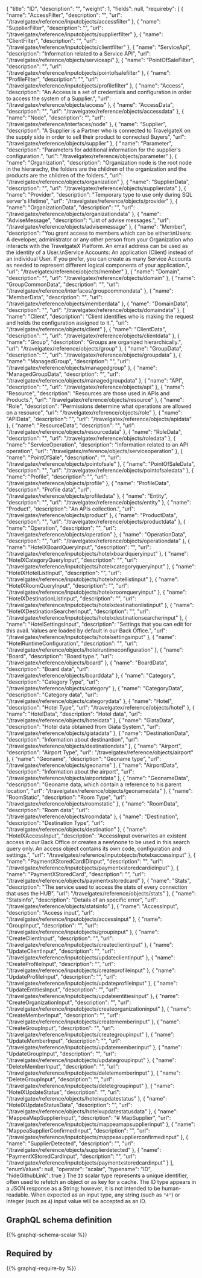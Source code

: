 {
  "title": "ID",
  "description": "",
  "weight": 1,
  "fields": null,
  "requireby": [
    {
      "name": "AccessFilter",
      "description": "",
      "url": "/travelgatex/reference/inputobjects/accessfilter"
    },
    {
      "name": "SupplierFilter",
      "description": "",
      "url": "/travelgatex/reference/inputobjects/supplierfilter"
    },
    {
      "name": "ClientFilter",
      "description": "",
      "url": "/travelgatex/reference/inputobjects/clientfilter"
    },
    {
      "name": "ServiceApi",
      "description": "Information related to a Service API",
      "url": "/travelgatex/reference/objects/serviceapi"
    },
    {
      "name": "PointOfSaleFilter",
      "description": "",
      "url": "/travelgatex/reference/inputobjects/pointofsalefilter"
    },
    {
      "name": "ProfileFilter",
      "description": "",
      "url": "/travelgatex/reference/inputobjects/profilefilter"
    },
    {
      "name": "Access",
      "description": "An Access is a set of credentials and configuration in order to access the system of a Supplier.",
      "url": "/travelgatex/reference/objects/access"
    },
    {
      "name": "AccessData",
      "description": "",
      "url": "/travelgatex/reference/objects/accessdata"
    },
    {
      "name": "Node",
      "description": "",
      "url": "/travelgatex/reference/interfaces/node"
    },
    {
      "name": "Supplier",
      "description": "A Supplier is a Partner who is connected to TravelgateX on the supply side in order to sell their product to connected Buyers",
      "url": "/travelgatex/reference/objects/supplier"
    },
    {
      "name": "Parameter",
      "description": "Parameters for additional information for the supplier's configuration.",
      "url": "/travelgatex/reference/objects/parameter"
    },
    {
      "name": "Organization",
      "description": "Organization node is the root node in the hierarachy, the folders are the children of the organization and the products are the children of the folders.",
      "url": "/travelgatex/reference/objects/organization"
    },
    {
      "name": "SupplierData",
      "description": "",
      "url": "/travelgatex/reference/objects/supplierdata"
    },
    {
      "name": "Provider",
      "description": "Temporary type to use only during SQL server's lifetime",
      "url": "/travelgatex/reference/objects/provider"
    },
    {
      "name": "OrganizationData",
      "description": "",
      "url": "/travelgatex/reference/objects/organizationdata"
    },
    {
      "name": "AdviseMessage",
      "description": "List of advise messages.",
      "url": "/travelgatex/reference/objects/advisemessage"
    },
    {
      "name": "Member",
      "description": "You grant access to members which can be either:\nUsers: A developer, administrator or any other person from your Organization who interacts with the TravelgateX Platform. An email address can be used as the identity of a User.\nService Accounts: An application (Client) instead of an individual User. If you prefer, you can create as many Service Accounts as needed to represent different logical components of your application.",
      "url": "/travelgatex/reference/objects/member"
    },
    {
      "name": "Domain",
      "description": "",
      "url": "/travelgatex/reference/objects/domain"
    },
    {
      "name": "GroupCommonData",
      "description": "",
      "url": "/travelgatex/reference/interfaces/groupcommondata"
    },
    {
      "name": "MemberData",
      "description": "",
      "url": "/travelgatex/reference/objects/memberdata"
    },
    {
      "name": "DomainData",
      "description": "",
      "url": "/travelgatex/reference/objects/domaindata"
    },
    {
      "name": "Client",
      "description": "Client identifies who is making the request and holds the configuration assigned to it.",
      "url": "/travelgatex/reference/objects/client"
    },
    {
      "name": "ClientData",
      "description": "",
      "url": "/travelgatex/reference/objects/clientdata"
    },
    {
      "name": "Group",
      "description": "Groups are organized hierarchically.",
      "url": "/travelgatex/reference/objects/group"
    },
    {
      "name": "GroupData",
      "description": "",
      "url": "/travelgatex/reference/objects/groupdata"
    },
    {
      "name": "ManagedGroup",
      "description": "",
      "url": "/travelgatex/reference/objects/managedgroup"
    },
    {
      "name": "ManagedGroupData",
      "description": "",
      "url": "/travelgatex/reference/objects/managedgroupdata"
    },
    {
      "name": "API",
      "description": "",
      "url": "/travelgatex/reference/objects/api"
    },
    {
      "name": "Resource",
      "description": "Resources are those used in APIs and Products.",
      "url": "/travelgatex/reference/objects/resource"
    },
    {
      "name": "Role",
      "description": "Permissions determine what operations are allowed on a resource",
      "url": "/travelgatex/reference/objects/role"
    },
    {
      "name": "APIData",
      "description": "",
      "url": "/travelgatex/reference/objects/apidata"
    },
    {
      "name": "ResourceData",
      "description": "",
      "url": "/travelgatex/reference/objects/resourcedata"
    },
    {
      "name": "RoleData",
      "description": "",
      "url": "/travelgatex/reference/objects/roledata"
    },
    {
      "name": "ServiceOperation",
      "description": "Information related to an API operation",
      "url": "/travelgatex/reference/objects/serviceoperation"
    },
    {
      "name": "PointOfSale",
      "description": "",
      "url": "/travelgatex/reference/objects/pointofsale"
    },
    {
      "name": "PointOfSaleData",
      "description": "",
      "url": "/travelgatex/reference/objects/pointofsaledata"
    },
    {
      "name": "Profile",
      "description": "",
      "url": "/travelgatex/reference/objects/profile"
    },
    {
      "name": "ProfileData",
      "description": "Profile data",
      "url": "/travelgatex/reference/objects/profiledata"
    },
    {
      "name": "Entity",
      "description": "",
      "url": "/travelgatex/reference/objects/entity"
    },
    {
      "name": "Product",
      "description": "An APIs collection.",
      "url": "/travelgatex/reference/objects/product"
    },
    {
      "name": "ProductData",
      "description": "",
      "url": "/travelgatex/reference/objects/productdata"
    },
    {
      "name": "Operation",
      "description": "",
      "url": "/travelgatex/reference/objects/operation"
    },
    {
      "name": "OperationData",
      "description": "",
      "url": "/travelgatex/reference/objects/operationdata"
    },
    {
      "name": "HotelXBoardQueryInput",
      "description": "",
      "url": "/travelgatex/reference/inputobjects/hotelxboardqueryinput"
    },
    {
      "name": "HotelXCategoryQueryInput",
      "description": "",
      "url": "/travelgatex/reference/inputobjects/hotelxcategoryqueryinput"
    },
    {
      "name": "HotelXHotelListInput",
      "description": "",
      "url": "/travelgatex/reference/inputobjects/hotelxhotellistinput"
    },
    {
      "name": "HotelXRoomQueryInput",
      "description": "",
      "url": "/travelgatex/reference/inputobjects/hotelxroomqueryinput"
    },
    {
      "name": "HotelXDestinationListInput",
      "description": "",
      "url": "/travelgatex/reference/inputobjects/hotelxdestinationlistinput"
    },
    {
      "name": "HotelXDestinationSearcherInput",
      "description": "",
      "url": "/travelgatex/reference/inputobjects/hotelxdestinationsearcherinput"
    },
    {
      "name": "HotelSettingsInput",
      "description": "Settings that you can edit for this avail. Values are loaded by default in our Back Office.",
      "url": "/travelgatex/reference/inputobjects/hotelsettingsinput"
    },
    {
      "name": "HotelRuntimeConfiguration",
      "description": "",
      "url": "/travelgatex/reference/objects/hotelruntimeconfiguration"
    },
    {
      "name": "Board",
      "description": "Board type.",
      "url": "/travelgatex/reference/objects/board"
    },
    {
      "name": "BoardData",
      "description": "Board data",
      "url": "/travelgatex/reference/objects/boarddata"
    },
    {
      "name": "Category",
      "description": "Category Type",
      "url": "/travelgatex/reference/objects/category"
    },
    {
      "name": "CategoryData",
      "description": "Category data",
      "url": "/travelgatex/reference/objects/categorydata"
    },
    {
      "name": "Hotel",
      "description": "Hotel Type",
      "url": "/travelgatex/reference/objects/hotel"
    },
    {
      "name": "HotelData",
      "description": "Hotel data",
      "url": "/travelgatex/reference/objects/hoteldata"
    },
    {
      "name": "GiataData",
      "description": "Hotel data obtained from Giata System.",
      "url": "/travelgatex/reference/objects/giatadata"
    },
    {
      "name": "DestinationData",
      "description": "Information about destinantion",
      "url": "/travelgatex/reference/objects/destinationdata"
    },
    {
      "name": "Airport",
      "description": "Airport Type",
      "url": "/travelgatex/reference/objects/airport"
    },
    {
      "name": "Geoname",
      "description": "Geoname type",
      "url": "/travelgatex/reference/objects/geoname"
    },
    {
      "name": "AirportData",
      "description": "Information about the airport",
      "url": "/travelgatex/reference/objects/airportdata"
    },
    {
      "name": "GeonameData",
      "description": "Geoname data, which contain a reference to his parent location",
      "url": "/travelgatex/reference/objects/geonamedata"
    },
    {
      "name": "RoomStatic",
      "description": "Room Type",
      "url": "/travelgatex/reference/objects/roomstatic"
    },
    {
      "name": "RoomData",
      "description": "Room data",
      "url": "/travelgatex/reference/objects/roomdata"
    },
    {
      "name": "Destination",
      "description": "Destination Type",
      "url": "/travelgatex/reference/objects/destination"
    },
    {
      "name": "HotelXAccessInput",
      "description": "AccessInput overwrites an existent access in our Back Office or creates a new\none to be used in this search query only. An access object contains its own code, configuration and settings.",
      "url": "/travelgatex/reference/inputobjects/hotelxaccessinput"
    },
    {
      "name": "PaymentXStoredCardIDInput",
      "description": "",
      "url": "/travelgatex/reference/inputobjects/paymentxstoredcardidinput"
    },
    {
      "name": "PaymentXStoredCard",
      "description": "",
      "url": "/travelgatex/reference/objects/paymentxstoredcard"
    },
    {
      "name": "Stats",
      "description": "The service used to access the stats of every connection that uses the HUB",
      "url": "/travelgatex/reference/objects/stats"
    },
    {
      "name": "StatsInfo",
      "description": "Details of an specific error",
      "url": "/travelgatex/reference/objects/statsinfo"
    },
    {
      "name": "AccessInput",
      "description": "Access input",
      "url": "/travelgatex/reference/inputobjects/accessinput"
    },
    {
      "name": "GroupInput",
      "description": "",
      "url": "/travelgatex/reference/inputobjects/groupinput"
    },
    {
      "name": "CreateClientInput",
      "description": "",
      "url": "/travelgatex/reference/inputobjects/createclientinput"
    },
    {
      "name": "UpdateClientInput",
      "description": "",
      "url": "/travelgatex/reference/inputobjects/updateclientinput"
    },
    {
      "name": "CreateProfileInput",
      "description": "",
      "url": "/travelgatex/reference/inputobjects/createprofileinput"
    },
    {
      "name": "UpdateProfileInput",
      "description": "",
      "url": "/travelgatex/reference/inputobjects/updateprofileinput"
    },
    {
      "name": "UpdateEntitiesInput",
      "description": "",
      "url": "/travelgatex/reference/inputobjects/updateentitiesinput"
    },
    {
      "name": "CreateOrganizationInput",
      "description": "",
      "url": "/travelgatex/reference/inputobjects/createorganizationinput"
    },
    {
      "name": "CreateMemberInput",
      "description": "",
      "url": "/travelgatex/reference/inputobjects/creatememberinput"
    },
    {
      "name": "CreateGroupInput",
      "description": "",
      "url": "/travelgatex/reference/inputobjects/creategroupinput"
    },
    {
      "name": "UpdateMemberInput",
      "description": "",
      "url": "/travelgatex/reference/inputobjects/updatememberinput"
    },
    {
      "name": "UpdateGroupInput",
      "description": "",
      "url": "/travelgatex/reference/inputobjects/updategroupinput"
    },
    {
      "name": "DeleteMemberInput",
      "description": "",
      "url": "/travelgatex/reference/inputobjects/deletememberinput"
    },
    {
      "name": "DeleteGroupInput",
      "description": "",
      "url": "/travelgatex/reference/inputobjects/deletegroupinput"
    },
    {
      "name": "HotelXUpdateStatus",
      "description": "",
      "url": "/travelgatex/reference/objects/hotelxupdatestatus"
    },
    {
      "name": "HotelXUpdateStatusData",
      "description": "",
      "url": "/travelgatex/reference/objects/hotelxupdatestatusdata"
    },
    {
      "name": "MappeaMapSupplierInput",
      "description": "# MapSupplier",
      "url": "/travelgatex/reference/inputobjects/mappeamapsupplierinput"
    },
    {
      "name": "MappeaSupplierConfirmedInput",
      "description": "",
      "url": "/travelgatex/reference/inputobjects/mappeasupplierconfirmedinput"
    },
    {
      "name": "SupplierDetected",
      "description": "",
      "url": "/travelgatex/reference/objects/supplierdetected"
    },
    {
      "name": "PaymentXStoredCardInput",
      "description": "",
      "url": "/travelgatex/reference/inputobjects/paymentxstoredcardinput"
    }
  ],
  "enumValues": null,
  "operator": "scalar",
  "typename": "ID",
  "hideGithubLink": true
}
The `ID` scalar type represents a unique identifier, often used to refetch an object or as key for a cache. The ID type appears in a JSON response as a String; however, it is not intended to be human-readable. When expected as an input type, any string (such as `"4"`) or integer (such as `4`) input value will be accepted as an ID.
## GraphQL schema definition

{{% graphql-schema-scalar %}}

## Required by

{{% graphql-require-by %}}
